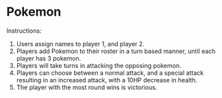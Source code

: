 # Pokemon

Instructions:
1. Users assign names to player 1, and player 2.
2. Players add Pokemon to their roster in a turn based manner, until each player has 3 pokemon.
3. Players will take turns in attacking the opposing pokemon.
4. Players can choose between a normal attack, and a special attack resulting in an increased attack, with a 10HP decrease in health.
5. The player with the most round wins is victorious.
